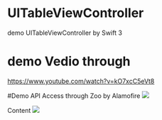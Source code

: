 # UITableViewController
demo UITableViewController by Swift 3
# demo Vedio through 
https://www.youtube.com/watch?v=kO7xcC5eVt8

#Demo API Access through Zoo by Alamofire
![](http://i.imgur.com/3JURSmp.png)

Content
![](http://i.imgur.com/etxnJwJ.jpg)
